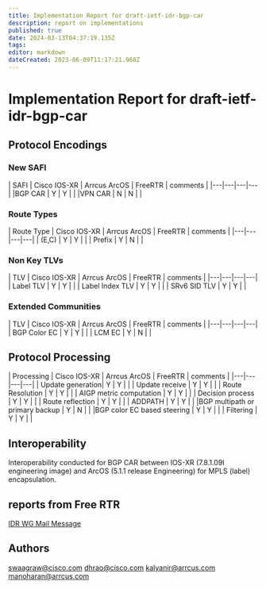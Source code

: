 ```yaml
---
title: Implementation Report for draft-ietf-idr-bgp-car
description: report on implementations
published: true
date: 2024-03-13T04:37:19.135Z
tags: 
editor: markdown
dateCreated: 2023-06-09T11:17:21.968Z
---
```


# Implementation Report for draft-ietf-idr-bgp-car
## Protocol Encodings
### New SAFI
| SAFI | Cisco IOS-XR | Arrcus ArcOS | FreeRTR | comments |
|---|---|---|---|
|BGP CAR | Y | Y | |
|VPN CAR | N | N | |
### Route Types
| Route Type | Cisco IOS-XR | Arrcus ArcOS | FreeRTR | comments |
|---|---|---|---|
| (E,C) | Y | Y | |
| Prefix | Y | N | |
### Non Key TLVs
| TLV | Cisco IOS-XR | Arrcus ArcOS | FreeRTR | comments |
|---|---|---|---|
| Label TLV | Y | Y | |
| Label Index TLV | Y | Y | |
| SRv6 SID TLV | Y | Y | |
### Extended Communities
| TLV | Cisco IOS-XR | Arrcus ArcOS | FreeRTR | comments |
|---|---|---|---|
| BGP Color EC | Y | Y | |
| LCM EC | Y | N | |
## Protocol Processing
| Processing | Cisco IOS-XR | Arrcus ArcOS | FreeRTR | comments |
|---|---|---|---|
| Update generation| Y | Y | |
| Update receive | Y | Y | |
| Route Resolution | Y | Y | |
| AIGP metric computation | Y | Y | |
| Decision process | Y | Y | |
| Route reflection | Y | Y | |
| ADDPATH | Y | Y | |
|BGP multipath or primary backup | Y | N | |
|BGP color EC based steering | Y | Y | |
| Filtering | Y | Y | |

## Interoperability
Interoperability conducted for BGP CAR between IOS-XR (7.8.1.09I engineering image) and ArcOS (5.1.1 release Engineering) for MPLS (label) encapsulation.

## reports from Free RTR
[IDR WG Mail Message](https://mailarchive.ietf.org/arch/msg/idr/RBlS9j7U1mXdPjg9klYIQB4aJZ4/)

## Authors
swaagraw@cisco.com
dhrao@cisco.com
kalyanir@arrcus.com
manoharan@arrcus.com
